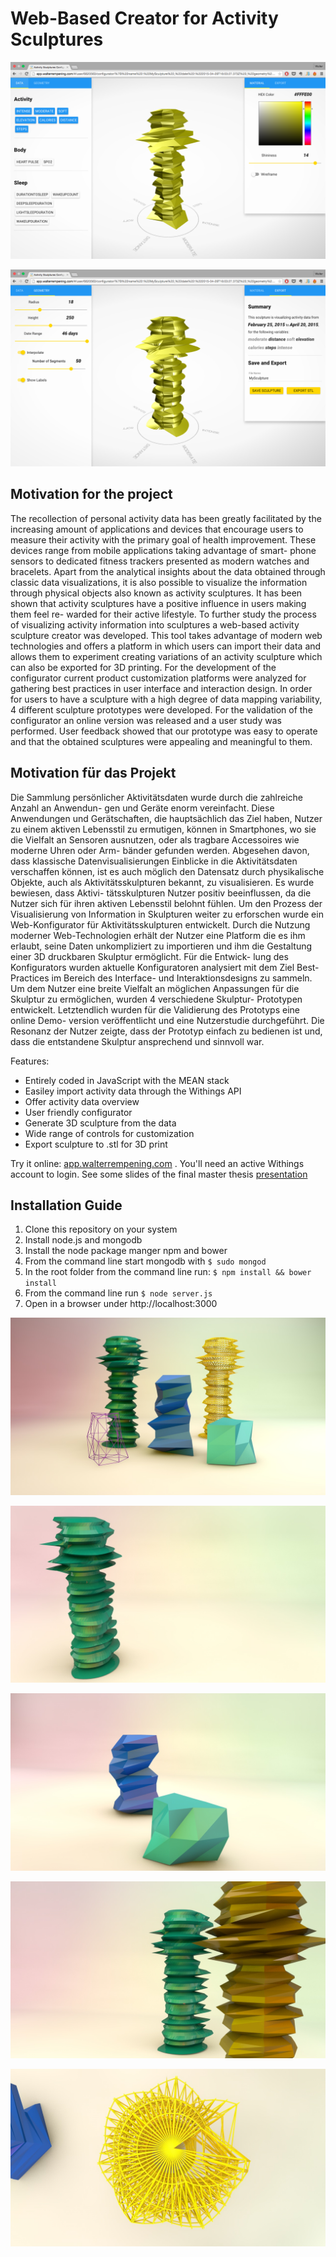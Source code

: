 # Web-Based Creator for Activity Sculptures #

![Configurator UI](rep_imgs/configurator-ui_1.png)

![Configurator UI](rep_imgs/configurator-ui_2.png)

## Motivation for the project ##
The recollection of personal activity data has been greatly facilitated by the increasing amount of applications and devices that encourage users to measure their activity with the primary goal of health improvement. These devices range from mobile applications taking advantage of smart- phone sensors to dedicated fitness trackers presented as modern watches and bracelets. Apart from the analytical insights about the data obtained through classic data visualizations, it is also possible to visualize the information through physical objects also known as activity sculptures. It has been shown that activity sculptures have a positive influence in users making them feel re- warded for their active lifestyle. To further study the process of visualizing activity information into sculptures a web-based activity sculpture creator was developed. This tool takes advantage of modern web technologies and offers a platform in which users can import their data and allows them to experiment creating variations of an activity sculpture which can also be exported for 3D printing. For the development of the configurator current product customization platforms were analyzed for gathering best practices in user interface and interaction design. In order for users to have a sculpture with a high degree of data mapping variability, 4 different sculpture prototypes were developed. For the validation of the configurator an online version was released and a user study was performed. User feedback showed that our prototype was easy to operate and that the obtained sculptures were appealing and meaningful to them.

## Motivation für das Projekt ##
Die Sammlung persönlicher Aktivitätsdaten wurde durch die zahlreiche Anzahl an Anwendun- gen und Geräte enorm vereinfacht. Diese Anwendungen und Gerätschaften, die hauptsächlich das Ziel haben, Nutzer zu einem aktiven Lebensstil zu ermutigen, können in Smartphones, wo sie die Vielfalt an Sensoren ausnutzen, oder als tragbare Accessoires wie moderne Uhren oder Arm- bänder gefunden werden. Abgesehen davon, dass klassische Datenvisualisierungen Einblicke in die Aktivitätsdaten verschaffen können, ist es auch möglich den Datensatz durch physikalische Objekte, auch als Aktivitätsskulpturen bekannt, zu visualisieren. Es wurde bewiesen, dass Aktivi- tätsskulpturen Nutzer positiv beeinflussen, da die Nutzer sich für ihren aktiven Lebensstil belohnt fühlen. Um den Prozess der Visualisierung von Information in Skulpturen weiter zu erforschen wurde ein Web-Konfigurator für Aktivitätsskulpturen entwickelt. Durch die Nutzung moderner Web-Technologien erhält der Nutzer eine Platform die es ihm erlaubt, seine Daten unkompliziert zu importieren und ihm die Gestaltung einer 3D druckbaren Skulptur ermöglicht. Für die Entwick- lung des Konfigurators wurden aktuelle Konfiguratoren analysiert mit dem Ziel Best-Practices im Bereich des Interface- und Interaktionsdesigns zu sammeln. Um dem Nutzer eine breite Vielfalt an möglichen Anpassungen für die Skulptur zu ermöglichen, wurden 4 verschiedene Skulptur- Prototypen entwickelt. Letztendlich wurden für die Validierung des Prototyps eine online Demo- version veröffentlicht und eine Nutzerstudie durchgeführt. Die Resonanz der Nutzer zeigte, dass der Prototyp einfach zu bedienen ist und, dass die entstandene Skulptur ansprechend und sinnvoll war.

Features:
  * Entirely coded in JavaScript with the MEAN stack
  * Easiley import activity data through the Withings API
  * Offer activity data overview
  * User friendly configurator
  * Generate 3D sculpture from the data
  * Wide range of controls for customization
  * Export sculpture to .stl for 3D print

Try it online: [app.walterrempening.com](http://app.walterrempening.com) .
You'll need an active Withings account to login. 
See some slides of the final master thesis [presentation](http://slides.com/walterrempeningdiaz/web-based-sculpture-creator)

## Installation Guide ##
1. Clone this repository on your system
2. Install node.js and mongodb
3. Install the node package manger npm and bower
4. From the command line start mongodb with `$ sudo mongod` 
5. In the root folder from the command line run: 
  `$ npm install && bower install`
6. From the command line run `$ node server.js`
7. Open in a browser under http://localhost:3000

![Activity Sculptures 1](rep_imgs/sculptures.jpg)

![Activity Sculptures 2](rep_imgs/interpolated.jpg)

![Activity Sculptures 3](rep_imgs/smallers.jpg)

![Activity Sculptures 4](rep_imgs/vases.jpg)

![Activity Sculptures 5](rep_imgs/wires.jpg)
